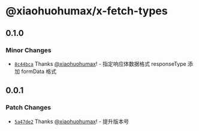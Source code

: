 # @xiaohuohumax/x-fetch-types

## 0.1.0

### Minor Changes

- [`8c44bca`](https://github.com/xiaohuohumax/x-fetch/commit/8c44bca2e13f57314f9e8eaf7b77774d5a71cd21) Thanks [@xiaohuohumax](https://github.com/xiaohuohumax)! - 指定响应体数据格式 responseType 添加 formData 格式

## 0.0.1

### Patch Changes

- [`5a47de2`](https://github.com/xiaohuohumax/x-fetch/commit/5a47de284bfe1d20b7e101982f76fb30cbc4a71c) Thanks [@xiaohuohumax](https://github.com/xiaohuohumax)! - 提升版本号
